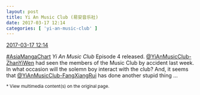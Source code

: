 ```yaml
---
layout: post
title: Yi An Music Club (易安音乐社)
date: 2017-03-17 12:14
categories: [ 'yi-an-music-club' ]
---
```


<div class="weibo-info">
  <a href="http://weibo.com/6094546964/EAc2Xdfwg">2017-03-17 12:14</a>
</div>

[#AsiaMangaChart](http://weibo.com/p/10080853749b797703d2d251a740d8723d47cd) *Yi An Music Club* Episode 4 released. [@YiAnMusicClub-ZhanYiWen](http://weibo.com/u/6108090526) had seen the members of the Music Club by accident last week. In what occasion will the solemn boy interact with the club? And, it seems that [@YiAnMusicClub-FangXiangRui](http://weibo.com/u/6117583008) has done another stupid thing …

<!-- more -->

<small>* View multimedia content(s) on the original page.</small>
